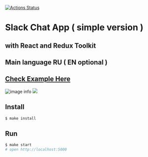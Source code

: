 [![Actions Status](https://github.com/Foppp/frontend-project-lvl4/workflows/hexlet-check/badge.svg)](https://github.com/Foppp/frontend-project-lvl4/actions)

# Slack Chat App ( simple version ) 
## with React and Redux Toolkit 
## Main language RU ( EN optional )


## [Check Example Here](https://slack-chat-hexlet.herokuapp.com/)

![image info](./images/chatPic.png)
<img src="./images/chatPic.png">
## Install

```sh
$ make install
```

## Run

```sh
$ make start
# open http://localhost:5000
```
